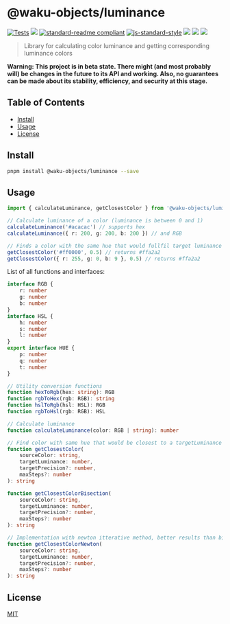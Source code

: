 # @waku-objects/luminance

[![Tests](https://github.com/logos-innovation-lab/luminance/actions/workflows/test.yml/badge.svg)](https://github.com/logos-innovation-lab/luminance/actions/workflows/test.yml)
[![](https://img.shields.io/badge/made%20by-Logos%20Innovation%20Lab-blue.svg?style=flat-square)](https://github.com/logos-innovation-lab)
[![standard-readme compliant](https://img.shields.io/badge/standard--readme-OK-brightgreen.svg?style=flat-square)](https://github.com/RichardLitt/standard-readme)
[![js-standard-style](https://img.shields.io/badge/code%20style-standard-brightgreen.svg?style=flat-square)](https://github.com/feross/standard)
![](https://img.shields.io/badge/pnpm-%3E%3D7.0.0-orange.svg?style=flat-square)
![](https://img.shields.io/badge/Node.js-%3E%3D16.0.0-orange.svg?style=flat-square)
![](https://img.shields.io/badge/runs%20in-browser%20%7C%20node%20%7C%20webworker%20%7C%20electron-orange)

> Library for calculating color luminance and getting corresponding luminance colors

**Warning: This project is in beta state. There might (and most probably will) be changes in the future to its API and working. Also, no guarantees can be made about its stability, efficiency, and security at this stage.**

## Table of Contents

- [Install](#install)
- [Usage](#usage)
- [License](#license)

## Install

```sh
pnpm install @waku-objects/luminance --save
```

## Usage

```typescript
import { calculateLuminance, getClosestColor } from '@waku-objects/luminance'

// Calculate luminance of a color (luminance is between 0 and 1)
calculateLuminance('#acacac') // supports hex
calculateLuminance({ r: 200, g: 200, b: 200 }) // and RGB

// Finds a color with the same hue that would fullfil target luminance
getClosestColor('#ff0000', 0.5) // returns #ffa2a2
getClosestColor({ r: 255, g: 0, b: 9 }, 0.5) // returns #ffa2a2
```

List of all functions and interfaces:

```typescript
interface RGB {
	r: number
	g: number
	b: number
}
interface HSL {
	h: number
	s: number
	l: number
}
export interface HUE {
	p: number
	q: number
	t: number
}

// Utility conversion functions
function hexToRgb(hex: string): RGB
function rgbToHex(rgb: RGB): string
function hslToRgb(hsl: HSL): RGB
function rgbToHsl(rgb: RGB): HSL

// Calculate luminance
function calculateLuminance(color: RGB | string): number

// Find color with same hue that would be closest to a targetLuminance (uses bisection algorithm with at most 100 iterations)
function getClosestColor(
	sourceColor: string,
	targetLuminance: number,
	targetPrecision?: number,
	maxSteps?: number
): string

function getClosestColorBisection(
	sourceColor: string,
	targetLuminance: number,
	targetPrecision?: number,
	maxSteps?: number
): string

// Implementation with newton itterative method, better results than bisection for more than 100 iterations
function getClosestColorNewton(
	sourceColor: string,
	targetLuminance: number,
	targetPrecision?: number,
	maxSteps?: number
): string
```

## License

[MIT](./LICENSE)
